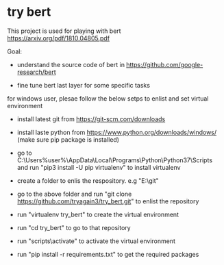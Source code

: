# try bert 
This project is used for playing with bert https://arxiv.org/pdf/1810.04805.pdf

Goal:

* understand the source code of bert in https://github.com/google-research/bert 

* fine tune bert last layer for some specific tasks

for windows user, plesae follow the below setps to enlist and set virtual environment

* install latest git from https://git-scm.com/downloads 

* install laste python from https://www.python.org/downloads/windows/ (make sure pip package is installed)

* go to C:\Users\%user%\AppData\Local\Programs\Python\Python37\Scripts and run "pip3 install -U pip virtualenv" to install virtualenv

* create a folder to enlis the respository. e.g "E:\git\"

* go to the above folder and run "git clone https://github.com/tryagain3/try_bert.git" to enlist the repository

* run "virtualenv try_bert" to create the virtual environment

* run "cd try_bert" to go to that repository

* run "scripts\activate" to activate the virtual environment

* run "pip install -r requirements.txt" to get the required packages
